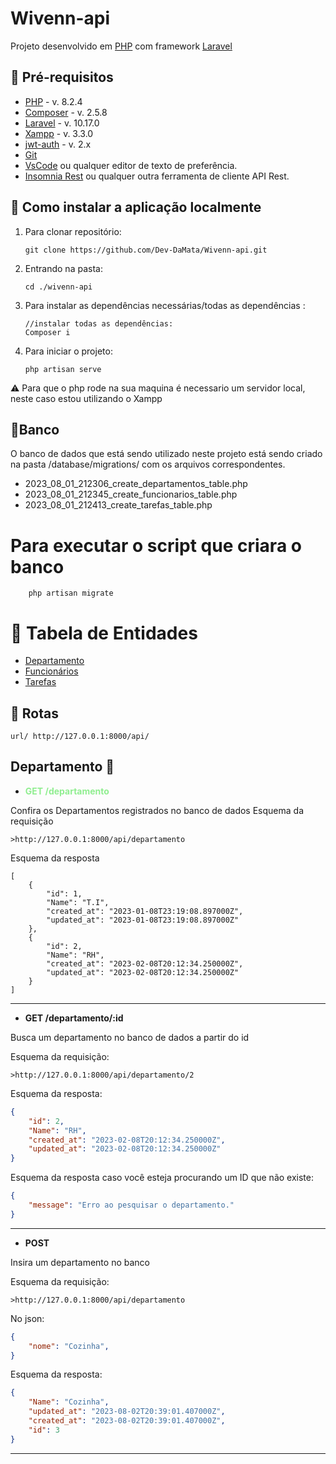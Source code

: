# Wivenn-api

Projeto desenvolvido em [PHP](https://www.php.net/) com framework [Laravel](https://laravel.com/)

## 📘 Pré-requisitos

- <a href="https://www.php.net/">PHP</a> - v. 8.2.4
- <a href="https://getcomposer.org/">Composer</a> - v. 2.5.8
- <a href="https://laravel.com/">Laravel</a> - v. 10.17.0
- <a href="https://www.apachefriends.org/pt_br/index.html">Xampp</a> - v. 3.3.0
- <a href="https://github.com/tymondesigns/jwt-auth">jwt-auth</a> - v. 2.x
- <a href="https://git-scm.com/downloads">Git</a>
- <a href="https://code.visualstudio.com/download">VsCode</a> ou qualquer editor de texto de preferência.
- <a href="https://insomnia.rest/download">Insomnia Rest</a> ou qualquer outra ferramenta de cliente API Rest.

## :rocket: Como instalar a aplicação localmente

1. Para clonar repositório:

    ```
    git clone https://github.com/Dev-DaMata/Wivenn-api.git
    ```

2. Entrando na pasta:

     ```
     cd ./wivenn-api
     ```
3. Para instalar as dependências necessárias/todas as dependências :

    ```Composer
    //instalar todas as dependências:
    Composer i
    ```
4. Para iniciar o projeto:



    ```
    php artisan serve
    ```
⚠️ Para que o php rode na sua maquina é necessario um servidor local, neste caso estou utilizando o Xampp
    
##  :floppy_disk:Banco
O banco de dados que está sendo utilizado neste projeto está sendo criado na pasta /database/migrations/ com os arquivos correspondentes.
- 2023_08_01_212306_create_departamentos_table.php
- 2023_08_01_212345_create_funcionarios_table.php
- 2023_08_01_212413_create_tarefas_table.php

# Para executar o script que criara o banco 

        php artisan migrate

# :high_brightness: Tabela de Entidades
<!--ts-->
   * [Departamento](#departamento)
   * [Funcionários](#funcionários)
   * [Tarefas](#pedidos)
<!--te-->

## :bus: Rotas

```
url/ http://127.0.0.1:8000/api/
```
    
## Departamento 🏬

- <spam style="color: lightgreen">__GET  /departamento__</spam>

Confira os Departamentos registrados no banco de dados
Esquema da requisição
   
    >http://127.0.0.1:8000/api/departamento
 
Esquema da resposta
````
[
	{
		"id": 1,
		"Name": "T.I",
		"created_at": "2023-01-08T23:19:08.897000Z",
		"updated_at": "2023-01-08T23:19:08.897000Z"
	},
	{
		"id": 2,
		"Name": "RH",
		"created_at": "2023-02-08T20:12:34.250000Z",
		"updated_at": "2023-02-08T20:12:34.250000Z"
	}
]
````

---
- **GET /departamento/:id**

Busca um departamento no banco de dados a partir do id

Esquema da requisição:

    >http://127.0.0.1:8000/api/departamento/2

Esquema da resposta:

```json
{
	"id": 2,
	"Name": "RH",
	"created_at": "2023-02-08T20:12:34.250000Z",
	"updated_at": "2023-02-08T20:12:34.250000Z"
}
```

Esquema da resposta caso você esteja procurando um ID que não existe:

```json
{
	"message": "Erro ao pesquisar o departamento."
}
```

---
- **POST**

Insira um departamento no banco

Esquema da requisição:

    >http://127.0.0.1:8000/api/departamento

No json:
```json
{
	"nome": "Cozinha",
}
```

Esquema da resposta:

```json
{
	"Name": "Cozinha",
	"updated_at": "2023-08-02T20:39:01.407000Z",
	"created_at": "2023-08-02T20:39:01.407000Z",
	"id": 3
}
```

---






